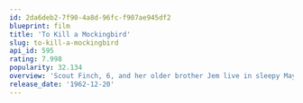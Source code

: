 ```yaml
---
id: 2da6deb2-7f90-4a8d-96fc-f907ae945df2
blueprint: film
title: 'To Kill a Mockingbird'
slug: to-kill-a-mockingbird
api_id: 595
rating: 7.998
popularity: 32.134
overview: 'Scout Finch, 6, and her older brother Jem live in sleepy Maycomb, Alabama, spending much of their time with their friend Dill and spying on their reclusive and mysterious neighbor, Boo Radley. When Atticus, their widowed father and a respected lawyer, defends a black man named Tom Robinson against fabricated rape charges, the trial and tangent events expose the children to evils of racism and stereotyping.'
release_date: '1962-12-20'
---
```

